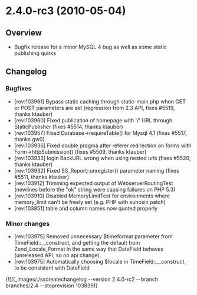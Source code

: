 # 2.4.0-rc3 (2010-05-04)

##  Overview

 * Bugfix release for a minor MySQL 4 bug as well as some static publishing quirks

## Changelog

###  Bugfixes

 * [rev:103961] Bypass static caching through static-main.php when GET or POST parameters are set (regression from 2.3 API, fixes #5519, thanks ktauber)
 * [rev:103960] Fixed publication of homepage with '/' URL through StaticPublisher (fixes #5514, thanks ktauber)
 * [rev:103957] Fixed Database->requireTable() for Mysql 4.1 (fixes #5517, thanks gw0)
 * [rev:103936] Fixed double pragma after referer redirection on forms with Form->httpSubmission() (fixes #5509, thanks ktauber)
 * [rev:103933] login BackURL wrong when using nested urls (fixes #5520, thanks ktauber)
 * [rev:103932] Fixed SS_Report::unregister() parameter naming (fixes #5511, thanks ktauber)
 * [rev:103912] Trimming expected output of WebserverRoutingTest (newlines before the "ok" string were causing failures on PHP 5.3)
 * [rev:103910] Disabled MemoryLimitTest for environments where memory_limit can't be freely set (e.g. PHP with suhosin patch)
 * [rev:103851] table and column names now quoted properly


###  Minor changes

 * [rev:103975] Removed unnecessary $timeformat parameter from TimeField::__construct, and getting the default from Zend_Locale_Format in the same way that DateField behaves (unreleased API, so no api change).
 * [rev:103975] Automatically choosing $locale in TimeField::__construct, to be consistent with DateField

{![](_images/./sscreatechangelog --version 2.4.0-rc2 --branch branches/2.4 --stoprevision 103839)}
